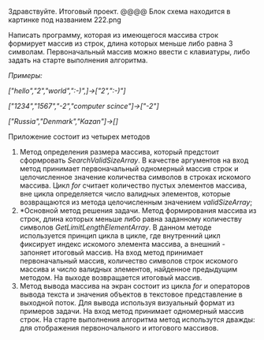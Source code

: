 
Здравствуйте. Итоговый проект. 
@@@@  Блок схема находится в картинке под названием 222.png

Написать программу, которая из имеющегося массива строк формирует массив из строк, длина которых меньше либо равна 3 символам. 
Первоначальный массив можно ввести с клавиатуры, либо задать на старте выполнения алгоритма.

*Примеры:*

*["hello","2","world",":-)",]->["2",":-)"]*

*["1234","1567","-2","computer scince"]->["-2"]*

*["Russia","Denmark","Kazan"]->[]* 


Приложение состоит из четырех методов

1. Метод определения размера массива, который предстоит сформровать *SearchValidSizeArray*. 
В качестве аргументов на вход метод принимает первоначальный одномерный массив строк и целочисленное значение количества символов в строках искомого массива.
Цикл *for* считает количество пустых элементов массива, вне цикла определяется число валидных элементов, которые возвращаются из метода целочисленным значением *validSizeArray*;  
2. *Основной метод решения задачи.
Метод формирования массива из строк, длина которых меньше либо равна заданному количеству символов *GetLimitLengthElementArray*.
В данном методе используется принцип цикла в цикле, где внутренний цикл фиксирует индекс искомого элемента массива, а внешний - запоняет итоговый массив. 
На вход метод принимает первоначальный массив, количество символов строк искомого массива и число валидных элементов, найденное предыдущим методом.
На выходе возвращается итоговый массив. 
3. Метод вывода массива на экран состоит из цикла *for* и операторов вывода текста и значения объектов в текстовое представление в выходной поток. Для вывода используя визуальный формат из примеров задачи. 
На вход метод принимает одномерный массив строк.
На старте выполнения алгоритма метод использутся дважды: для отображения первоночального и итогового массивов. 



